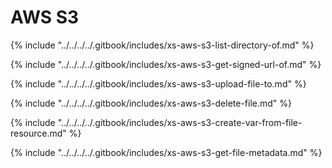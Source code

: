# AWS S3

{% include "../../../../.gitbook/includes/xs-aws-s3-list-directory-of.md" %}

{% include "../../../../.gitbook/includes/xs-aws-s3-get-signed-url-of.md" %}

{% include "../../../../.gitbook/includes/xs-aws-s3-upload-file-to.md" %}

{% include "../../../../.gitbook/includes/xs-aws-s3-delete-file.md" %}

{% include "../../../../.gitbook/includes/xs-aws-s3-create-var-from-file-resource.md" %}

{% include "../../../../.gitbook/includes/xs-aws-s3-get-file-metadata.md" %}

